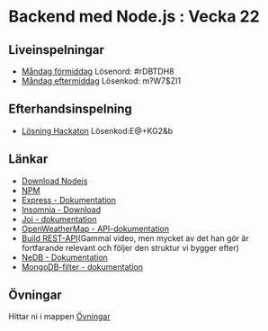 # Backend med Node.js : Vecka 22

## Liveinspelningar
- [Måndag förmiddag](https://folkuniversitetet-se.zoom.us/rec/share/x2srimqINDQKUYdi9KT6wGI86xNKH3FLGVG9kNc3CTZIFxKwYyt4MZrCBwZy1TE.k0WdB6Y1av7Aqn_Y) Lösenord: #rDBTDH8
- [Måndag eftermiddag](https://folkuniversitetet-se.zoom.us/rec/share/s2KWJKWONWv1THYWye6jPZciOmBm1NmOwh77k-vhv-rOLoYuki22ZpFIjUcSvKQ.Ji6okV4qJgNKVlwa) Lösenkod: m?W7$ZI1

## Efterhandsinspelning
- [Lösning Hackaton](https://folkuniversitetet-se.zoom.us/rec/share/V9lSrj0VAx4IV5RVLSJtAgxPlM6Rq9886Us17341_h0D8Nv7kf4dfCzERV85FfOu.kIizDj-sifqeM28B) Lösenkod:E@+KG2&b

## Länkar
- [Download Nodejs](https://nodejs.org/en)
- [NPM](https://www.npmjs.com/)
- [Express - Dokumentation](https://expressjs.com/)
- [Insomnia - Download](https://insomnia.rest/download)
- [Joi - dokumentation](https://joi.dev/api/?v=17.13.0)
- [OpenWeatherMap - API-dokumentation](https://openweathermap.org/api/)
- [Build REST-API](https://www.youtube.com/watch?v=pKd0Rpw7O48)(Gammal video, men mycket av det han gör är fortfarande relevant och följer den struktur vi bygger efter)
- [NeDB - Dokumentation](https://github.com/bajankristof/nedb-promises/blob/master/docs.md#Datastore)
- [MongoDB-filter - dokumentation](https://www.mongodb.com/docs/compass/current/query/filter/?utm_source=compass&utm_medium=product)

## Övningar
Hittar ni i mappen [Övningar](./Övningar/)